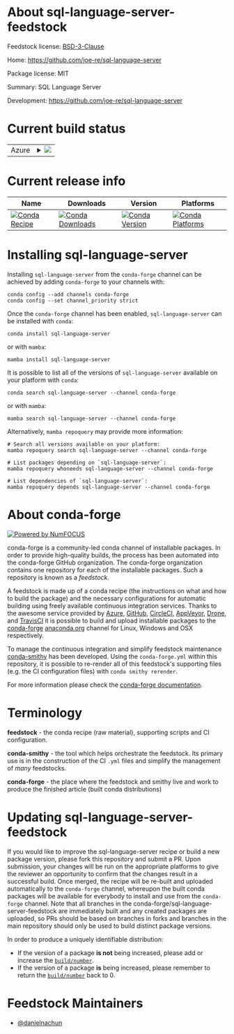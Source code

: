 About sql-language-server-feedstock
===================================

Feedstock license: [BSD-3-Clause](https://github.com/conda-forge/sql-language-server-feedstock/blob/main/LICENSE.txt)

Home: https://github.com/joe-re/sql-language-server

Package license: MIT

Summary: SQL Language Server

Development: https://github.com/joe-re/sql-language-server

Current build status
====================


<table>
    
  <tr>
    <td>Azure</td>
    <td>
      <details>
        <summary>
          <a href="https://dev.azure.com/conda-forge/feedstock-builds/_build/latest?definitionId=22968&branchName=main">
            <img src="https://dev.azure.com/conda-forge/feedstock-builds/_apis/build/status/sql-language-server-feedstock?branchName=main">
          </a>
        </summary>
        <table>
          <thead><tr><th>Variant</th><th>Status</th></tr></thead>
          <tbody><tr>
              <td>linux_64_nodejs20</td>
              <td>
                <a href="https://dev.azure.com/conda-forge/feedstock-builds/_build/latest?definitionId=22968&branchName=main">
                  <img src="https://dev.azure.com/conda-forge/feedstock-builds/_apis/build/status/sql-language-server-feedstock?branchName=main&jobName=linux&configuration=linux%20linux_64_nodejs20" alt="variant">
                </a>
              </td>
            </tr><tr>
              <td>linux_64_nodejs22</td>
              <td>
                <a href="https://dev.azure.com/conda-forge/feedstock-builds/_build/latest?definitionId=22968&branchName=main">
                  <img src="https://dev.azure.com/conda-forge/feedstock-builds/_apis/build/status/sql-language-server-feedstock?branchName=main&jobName=linux&configuration=linux%20linux_64_nodejs22" alt="variant">
                </a>
              </td>
            </tr><tr>
              <td>linux_aarch64_nodejs20</td>
              <td>
                <a href="https://dev.azure.com/conda-forge/feedstock-builds/_build/latest?definitionId=22968&branchName=main">
                  <img src="https://dev.azure.com/conda-forge/feedstock-builds/_apis/build/status/sql-language-server-feedstock?branchName=main&jobName=linux&configuration=linux%20linux_aarch64_nodejs20" alt="variant">
                </a>
              </td>
            </tr><tr>
              <td>linux_aarch64_nodejs22</td>
              <td>
                <a href="https://dev.azure.com/conda-forge/feedstock-builds/_build/latest?definitionId=22968&branchName=main">
                  <img src="https://dev.azure.com/conda-forge/feedstock-builds/_apis/build/status/sql-language-server-feedstock?branchName=main&jobName=linux&configuration=linux%20linux_aarch64_nodejs22" alt="variant">
                </a>
              </td>
            </tr><tr>
              <td>osx_64_nodejs20</td>
              <td>
                <a href="https://dev.azure.com/conda-forge/feedstock-builds/_build/latest?definitionId=22968&branchName=main">
                  <img src="https://dev.azure.com/conda-forge/feedstock-builds/_apis/build/status/sql-language-server-feedstock?branchName=main&jobName=osx&configuration=osx%20osx_64_nodejs20" alt="variant">
                </a>
              </td>
            </tr><tr>
              <td>osx_64_nodejs22</td>
              <td>
                <a href="https://dev.azure.com/conda-forge/feedstock-builds/_build/latest?definitionId=22968&branchName=main">
                  <img src="https://dev.azure.com/conda-forge/feedstock-builds/_apis/build/status/sql-language-server-feedstock?branchName=main&jobName=osx&configuration=osx%20osx_64_nodejs22" alt="variant">
                </a>
              </td>
            </tr><tr>
              <td>osx_arm64_nodejs20</td>
              <td>
                <a href="https://dev.azure.com/conda-forge/feedstock-builds/_build/latest?definitionId=22968&branchName=main">
                  <img src="https://dev.azure.com/conda-forge/feedstock-builds/_apis/build/status/sql-language-server-feedstock?branchName=main&jobName=osx&configuration=osx%20osx_arm64_nodejs20" alt="variant">
                </a>
              </td>
            </tr><tr>
              <td>osx_arm64_nodejs22</td>
              <td>
                <a href="https://dev.azure.com/conda-forge/feedstock-builds/_build/latest?definitionId=22968&branchName=main">
                  <img src="https://dev.azure.com/conda-forge/feedstock-builds/_apis/build/status/sql-language-server-feedstock?branchName=main&jobName=osx&configuration=osx%20osx_arm64_nodejs22" alt="variant">
                </a>
              </td>
            </tr>
          </tbody>
        </table>
      </details>
    </td>
  </tr>
</table>

Current release info
====================

| Name | Downloads | Version | Platforms |
| --- | --- | --- | --- |
| [![Conda Recipe](https://img.shields.io/badge/recipe-sql--language--server-green.svg)](https://anaconda.org/conda-forge/sql-language-server) | [![Conda Downloads](https://img.shields.io/conda/dn/conda-forge/sql-language-server.svg)](https://anaconda.org/conda-forge/sql-language-server) | [![Conda Version](https://img.shields.io/conda/vn/conda-forge/sql-language-server.svg)](https://anaconda.org/conda-forge/sql-language-server) | [![Conda Platforms](https://img.shields.io/conda/pn/conda-forge/sql-language-server.svg)](https://anaconda.org/conda-forge/sql-language-server) |

Installing sql-language-server
==============================

Installing `sql-language-server` from the `conda-forge` channel can be achieved by adding `conda-forge` to your channels with:

```
conda config --add channels conda-forge
conda config --set channel_priority strict
```

Once the `conda-forge` channel has been enabled, `sql-language-server` can be installed with `conda`:

```
conda install sql-language-server
```

or with `mamba`:

```
mamba install sql-language-server
```

It is possible to list all of the versions of `sql-language-server` available on your platform with `conda`:

```
conda search sql-language-server --channel conda-forge
```

or with `mamba`:

```
mamba search sql-language-server --channel conda-forge
```

Alternatively, `mamba repoquery` may provide more information:

```
# Search all versions available on your platform:
mamba repoquery search sql-language-server --channel conda-forge

# List packages depending on `sql-language-server`:
mamba repoquery whoneeds sql-language-server --channel conda-forge

# List dependencies of `sql-language-server`:
mamba repoquery depends sql-language-server --channel conda-forge
```


About conda-forge
=================

[![Powered by
NumFOCUS](https://img.shields.io/badge/powered%20by-NumFOCUS-orange.svg?style=flat&colorA=E1523D&colorB=007D8A)](https://numfocus.org)

conda-forge is a community-led conda channel of installable packages.
In order to provide high-quality builds, the process has been automated into the
conda-forge GitHub organization. The conda-forge organization contains one repository
for each of the installable packages. Such a repository is known as a *feedstock*.

A feedstock is made up of a conda recipe (the instructions on what and how to build
the package) and the necessary configurations for automatic building using freely
available continuous integration services. Thanks to the awesome service provided by
[Azure](https://azure.microsoft.com/en-us/services/devops/), [GitHub](https://github.com/),
[CircleCI](https://circleci.com/), [AppVeyor](https://www.appveyor.com/),
[Drone](https://cloud.drone.io/welcome), and [TravisCI](https://travis-ci.com/)
it is possible to build and upload installable packages to the
[conda-forge](https://anaconda.org/conda-forge) [anaconda.org](https://anaconda.org/)
channel for Linux, Windows and OSX respectively.

To manage the continuous integration and simplify feedstock maintenance
[conda-smithy](https://github.com/conda-forge/conda-smithy) has been developed.
Using the ``conda-forge.yml`` within this repository, it is possible to re-render all of
this feedstock's supporting files (e.g. the CI configuration files) with ``conda smithy rerender``.

For more information please check the [conda-forge documentation](https://conda-forge.org/docs/).

Terminology
===========

**feedstock** - the conda recipe (raw material), supporting scripts and CI configuration.

**conda-smithy** - the tool which helps orchestrate the feedstock.
                   Its primary use is in the construction of the CI ``.yml`` files
                   and simplify the management of *many* feedstocks.

**conda-forge** - the place where the feedstock and smithy live and work to
                  produce the finished article (built conda distributions)


Updating sql-language-server-feedstock
======================================

If you would like to improve the sql-language-server recipe or build a new
package version, please fork this repository and submit a PR. Upon submission,
your changes will be run on the appropriate platforms to give the reviewer an
opportunity to confirm that the changes result in a successful build. Once
merged, the recipe will be re-built and uploaded automatically to the
`conda-forge` channel, whereupon the built conda packages will be available for
everybody to install and use from the `conda-forge` channel.
Note that all branches in the conda-forge/sql-language-server-feedstock are
immediately built and any created packages are uploaded, so PRs should be based
on branches in forks and branches in the main repository should only be used to
build distinct package versions.

In order to produce a uniquely identifiable distribution:
 * If the version of a package **is not** being increased, please add or increase
   the [``build/number``](https://docs.conda.io/projects/conda-build/en/latest/resources/define-metadata.html#build-number-and-string).
 * If the version of a package **is** being increased, please remember to return
   the [``build/number``](https://docs.conda.io/projects/conda-build/en/latest/resources/define-metadata.html#build-number-and-string)
   back to 0.

Feedstock Maintainers
=====================

* [@danielnachun](https://github.com/danielnachun/)

